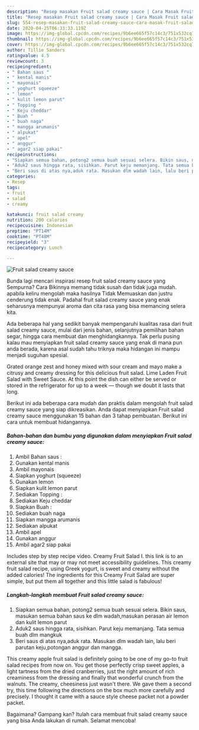 ```yaml
---
description: "Resep masakan Fruit salad creamy sauce | Cara Masak Fruit salad creamy sauce Yang Lezat Sekali"
title: "Resep masakan Fruit salad creamy sauce | Cara Masak Fruit salad creamy sauce Yang Lezat Sekali"
slug: 554-resep-masakan-fruit-salad-creamy-sauce-cara-masak-fruit-salad-creamy-sauce-yang-lezat-sekali
date: 2020-04-25T06:33:33.119Z
image: https://img-global.cpcdn.com/recipes/9b6ee665f57c14c3/751x532cq70/fruit-salad-creamy-sauce-foto-resep-utama.jpg
thumbnail: https://img-global.cpcdn.com/recipes/9b6ee665f57c14c3/751x532cq70/fruit-salad-creamy-sauce-foto-resep-utama.jpg
cover: https://img-global.cpcdn.com/recipes/9b6ee665f57c14c3/751x532cq70/fruit-salad-creamy-sauce-foto-resep-utama.jpg
author: Tillie Sanders
ratingvalue: 4.5
reviewcount: 3
recipeingredient:
- " Bahan saus "
- " kental manis"
- " mayonais"
- " yoghurt squeeze"
- " lemon"
- " kulit lemon parut"
- " Topping "
- " Keju cheddar"
- " Buah "
- " buah naga"
- " mangga arumanis"
- " alpukat"
- " apel"
- " anggur"
- " agar2 siap pakai"
recipeinstructions:
- "Siapkan semua bahan, potong2 semua buah sesuai selera. Bikin saus, masukan semua bahan saus ke dlm wadah,masukan perasan air lemon dan kulit lemon parut"
- "Aduk2 saus hingga rata, sisihkan. Parut keju memanjang. Tata semua buah dlm mangkuk"
- "Beri saus di atas nya,aduk rata. Masukan dlm wadah lain, lalu beri parutan keju,potongan anggur dan mangga."
categories:
- Resep
tags:
- fruit
- salad
- creamy

katakunci: fruit salad creamy 
nutrition: 200 calories
recipecuisine: Indonesian
preptime: "PT14M"
cooktime: "PT48M"
recipeyield: "3"
recipecategory: Lunch

---
```



![Fruit salad creamy sauce](https://img-global.cpcdn.com/recipes/9b6ee665f57c14c3/751x532cq70/fruit-salad-creamy-sauce-foto-resep-utama.jpg)

Bunda lagi mencari inspirasi resep fruit salad creamy sauce yang Sempurna? Cara Bikinnya memang tidak susah dan tidak juga mudah. apabila keliru mengolah maka hasilnya Tidak Memuaskan dan justru cenderung tidak enak. Padahal fruit salad creamy sauce yang enak seharusnya mempunyai aroma dan cita rasa yang bisa memancing selera kita.

Ada beberapa hal yang sedikit banyak mempengaruhi kualitas rasa dari fruit salad creamy sauce, mulai dari jenis bahan, selanjutnya pemilihan bahan segar, hingga cara membuat dan menghidangkannya. Tak perlu pusing kalau mau menyiapkan fruit salad creamy sauce yang enak di mana pun anda berada, karena asal sudah tahu triknya maka hidangan ini mampu menjadi suguhan spesial.

Grated orange zest and honey mixed with sour cream and mayo make a citrusy and creamy dressing for this delicious fruit salad. Lime Laden Fruit Salad with Sweet Sauce. At this point the dish can either be served or stored in the refrigerator for up to a week — though we doubt it lasts that long.


Berikut ini ada beberapa cara mudah dan praktis dalam mengolah fruit salad creamy sauce yang siap dikreasikan. Anda dapat menyiapkan Fruit salad creamy sauce menggunakan 15 bahan dan 3 tahap pembuatan. Berikut ini cara untuk membuat hidangannya.

<!--inarticleads1-->

##### Bahan-bahan dan bumbu yang digunakan dalam menyiapkan Fruit salad creamy sauce:

1. Ambil  Bahan saus :
1. Gunakan  kental manis
1. Ambil  mayonais
1. Siapkan  yoghurt (squeeze)
1. Gunakan  lemon
1. Siapkan  kulit lemon parut
1. Sediakan  Topping :
1. Sediakan  Keju cheddar
1. Siapkan  Buah :
1. Sediakan  buah naga
1. Siapkan  mangga arumanis
1. Sediakan  alpukat
1. Ambil  apel
1. Gunakan  anggur
1. Ambil  agar2 siap pakai


Includes step by step recipe video. Creamy Fruit Salad I. this link is to an external site that may or may not meet accessibility guidelines. This creamy fruit salad recipe, using Greek yogurt, is sweet and creamy without the added calories! The ingredients for this Creamy Fruit Salad are super simple, but put them all together and this little salad is fabulous! 

<!--inarticleads2-->

##### Langkah-langkah membuat Fruit salad creamy sauce:

1. Siapkan semua bahan, potong2 semua buah sesuai selera. Bikin saus, masukan semua bahan saus ke dlm wadah,masukan perasan air lemon dan kulit lemon parut
1. Aduk2 saus hingga rata, sisihkan. Parut keju memanjang. Tata semua buah dlm mangkuk
1. Beri saus di atas nya,aduk rata. Masukan dlm wadah lain, lalu beri parutan keju,potongan anggur dan mangga.


This creamy apple fruit salad is definitely going to be one of my go-to fruit salad recipes from now on. You get those perfectly crisp sweet apples, a light tartness from the dried cranberries, just the right amount of rich creaminess from the dressing and finally that wonderful crunch from the walnuts. The creamy, cheesiness just wasn&#39;t there. We gave them a second try, this time following the directions on the box much more carefully and precisely. I thought it came with a sauce style cheese packet not a powder packet. 

Bagaimana? Gampang kan? Itulah cara membuat fruit salad creamy sauce yang bisa Anda lakukan di rumah. Selamat mencoba!

